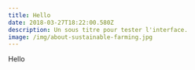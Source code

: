 ```yaml
---
title: Hello
date: 2018-03-27T18:22:00.580Z
description: Un sous titre pour tester l'interface.
image: /img/about-sustainable-farming.jpg
---
```

Hello
